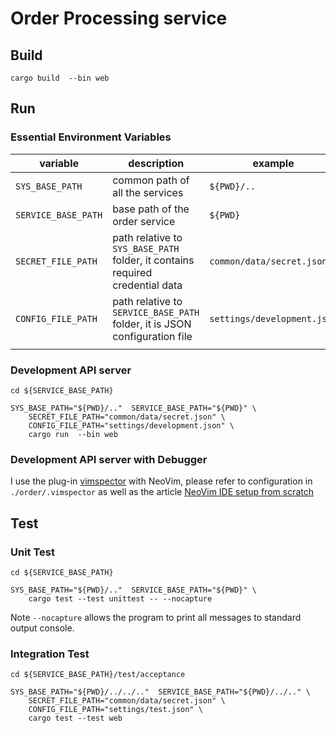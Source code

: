 # Order Processing service
## Build
```shell
cargo build  --bin web
```

## Run
### Essential Environment Variables
|variable|description|example|
|--------|-----------|-------|
|`SYS_BASE_PATH`| common path of all the services| `${PWD}/..` |
|`SERVICE_BASE_PATH`| base path of the order service | `${PWD}` |
|`SECRET_FILE_PATH`| path relative to `SYS_BASE_PATH` folder, it contains required credential data | `common/data/secret.json` |
|`CONFIG_FILE_PATH`| path relative to `SERVICE_BASE_PATH` folder, it is JSON configuration file | `settings/development.json` |
||||

### Development API server
```shell=?
cd ${SERVICE_BASE_PATH}

SYS_BASE_PATH="${PWD}/.."  SERVICE_BASE_PATH="${PWD}" \
    SECRET_FILE_PATH="common/data/secret.json" \
    CONFIG_FILE_PATH="settings/development.json" \
    cargo run  --bin web
```

### Development API server with Debugger
I use the plug-in [vimspector](https://github.com/puremourning/vimspector) with NeoVim, please refer to configuration in `./order/.vimspector` as well as the article [NeoVim IDE setup from scratch](https://hackmd.io/@0V3cv8JJRnuK3jMwbJ-EeA/r1XR_hZL3)

## Test
### Unit Test
```shell
cd ${SERVICE_BASE_PATH}

SYS_BASE_PATH="${PWD}/.."  SERVICE_BASE_PATH="${PWD}" \
    cargo test --test unittest -- --nocapture
```
Note `--nocapture` allows the program to print all messages to standard output console.

### Integration Test
```shell=?
cd ${SERVICE_BASE_PATH}/test/acceptance

SYS_BASE_PATH="${PWD}/../../.."  SERVICE_BASE_PATH="${PWD}/../.." \
    SECRET_FILE_PATH="common/data/secret.json" \
    CONFIG_FILE_PATH="settings/test.json" \
    cargo test --test web
```

